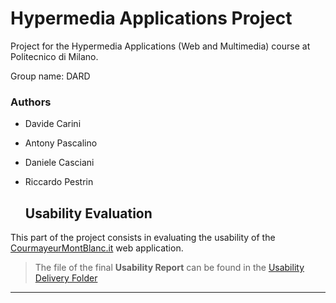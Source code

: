 # Hypermedia Applications Project
Project for the Hypermedia Applications (Web and Multimedia) course at Politecnico di Milano.

Group name: DARD


### **Authors**

- Davide Carini 
- Antony Pascalino 
- Daniele Casciani  
- Riccardo Pestrin
  <br>
  
  ## **Usability Evaluation**

This part of the project consists in evaluating the usability of the [CourmayeurMontBlanc.it](https://www.courmayeurmontblanc.it/it) web application.

> The file of the final **Usability Report** can be found in the [Usability Delivery Folder](https://github.com/davidecarini/HYPE_PROJECT21-22/tree/main/Usability%20Report)
---
